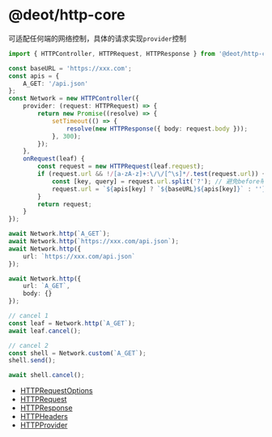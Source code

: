 # @deot/http-core

可适配任何端的网络控制，具体的请求实现`provider`控制

```ts
import { HTTPController, HTTPRequest, HTTPResponse } from '@deot/http-core';

const baseURL = 'https://xxx.com';
const apis = {
	A_GET: '/api.json'
};
const Network = new HTTPController({
	provider: (request: HTTPRequest) => {
		return new Promise((resolve) => {
			setTimeout(() => {
				resolve(new HTTPResponse({ body: request.body }));
			}, 300);
		});
	},
	onRequest(leaf) {
		const request = new HTTPRequest(leaf.request);
		if (request.url && !/[a-zA-z]+:\/\/[^\s]*/.test(request.url)) {
			const [key, query] = request.url.split('?'); // 避免before带上?token=*之类
			request.url = `${apis[key] ? `${baseURL}${apis[key]}` : ''}${query ? `?${query}` : ''}`;
		}
		return request;
	}
});

await Network.http(`A_GET`);
await Network.http(`https://xxx.com/api.json`);
await Network.http({
	url: `https://xxx.com/api.json`
});

await Network.http({
	url: `A_GET`,
	body: {}
});

// cancel 1
const leaf = Network.http(`A_GET`);
await leaf.cancel();

// cancel 2
const shell = Network.custom(`A_GET`);
shell.send();

await shell.cancel();
```

- [HTTPRequestOptions](./src/request.ts)
- [HTTPRequest](./src/request.ts)
- [HTTPResponse](./src/response.ts)
- [HTTPHeaders](./src/headers.ts)
- [HTTPProvider](./src/provider.ts)

